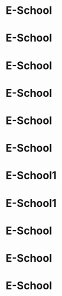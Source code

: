# E-School
# E-School
# E-School
# E-School
# E-School
# E-School
# E-School1
# E-School1
# E-School
# E-School
# E-School
